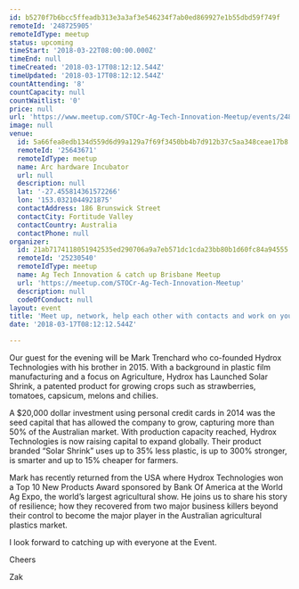 ```yaml
---
id: b5270f7b6bcc5ffeadb313e3a3af3e546234f7ab0ed869927e1b55dbd59f749f
remoteId: '248725905'
remoteIdType: meetup
status: upcoming
timeStart: '2018-03-22T08:00:00.000Z'
timeEnd: null
timeCreated: '2018-03-17T08:12:12.544Z'
timeUpdated: '2018-03-17T08:12:12.544Z'
countAttending: '8'
countCapacity: null
countWaitlist: '0'
price: null
url: 'https://www.meetup.com/STOCr-Ag-Tech-Innovation-Meetup/events/248725905/'
image: null
venue:
  id: 5a66fea8edb134d559d6d99a129a7f69f3450bb4b7d912b37c5aa348ceae17b8
  remoteId: '25643671'
  remoteIdType: meetup
  name: Arc hardware Incubator
  url: null
  description: null
  lat: '-27.455814361572266'
  lon: '153.0321044921875'
  contactAddress: 186 Brunswick Street
  contactCity: Fortitude Valley
  contactCountry: Australia
  contactPhone: null
organizer:
  id: 21ab7174118051942535ed290706a9a7eb571dc1cda23bb80b1d60fc84a94555
  remoteId: '25230540'
  remoteIdType: meetup
  name: Ag Tech Innovation & catch up Brisbane Meetup
  url: 'https://meetup.com/STOCr-Ag-Tech-Innovation-Meetup'
  description: null
  codeOfConduct: null
layout: event
title: 'Meet up, network, help each other with contacts and work on your idea'
date: '2018-03-17T08:12:12.544Z'

---
```

<p>Our guest for the evening will be Mark Trenchard who co-founded Hydrox Technologies with his brother in 2015. With a background in plastic film manufacturing and a focus on Agriculture, Hydrox has Launched Solar Shrink, a patented product for growing crops such as strawberries, tomatoes, capsicum, melons and chilies.</p> <p>A $20,000 dollar investment using personal credit cards in 2014 was the seed capital that has allowed the company to grow, capturing more than 50% of the Australian market. With production capacity reached, Hydrox Technologies is now raising capital to expand globally. Their product branded “Solar Shrink” uses up to 35% less plastic, is up to 300% stronger, is smarter and up to 15% cheaper for farmers.</p> <p>Mark has recently returned from the USA where Hydrox Technologies won a Top 10 New Products Award sponsored by Bank Of America at the World Ag Expo, the world’s largest agricultural show. He joins us to share his story of resilience; how they recovered from two major business killers beyond their control to become the major player in the Australian agricultural plastics market.</p> <p>I look forward to catching up with everyone at the Event.</p> <p>Cheers</p> <p>Zak</p>
